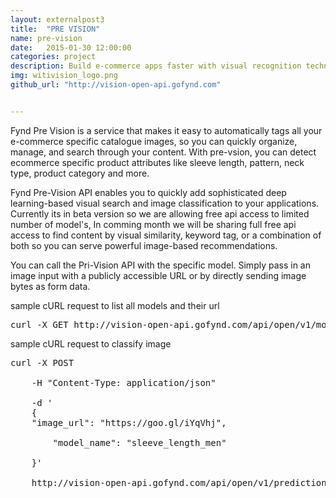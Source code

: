 ```yaml
---
layout: externalpost3
title:  "PRE VISION"
name: pre-vision
date:   2015-01-30 12:00:00
categories: project
description: Build e-commerce apps faster with visual recognition technology 
img: witivision_logo.png
github_url: "http://vision-open-api.gofynd.com"


---
```


<p>

Fynd Pre Vision is a service that makes it easy to automatically tags all your e-commerce specific catalogue images, so you can quickly organize, manage, and search through your content. With pre-vsion, you can detect ecommerce specific product attributes like sleeve length, pattern, neck type, product category and more.

</p>

<p>

Fynd Pre-Vision API enables you to quickly add sophisticated deep learning-based visual search and image classification to your applications. Currently its in beta version so we are allowing free api access to limited number of model's, In comming month we will be sharing full free api access to find content by visual similarity, keyword tag, or a combination of both so you can serve powerful image-based recommendations.

</p>

 

<p>

You can call the Pri-Vision API with the specific model. Simply pass in an image input with a publicly accessible URL or by directly sending image bytes as form data.
</p>
<p>sample cURL request to list all models and their url
</p>

<pre>
curl -X GET http://vision-open-api.gofynd.com/api/open/v1/models-meta/
</pre>

<p>sample cURL request to classify image
</p>

<pre>
curl -X POST

    -H "Content-Type: application/json"

    -d '
    {
    "image_url": "https://goo.gl/iYqVhj",

        "model_name": "sleeve_length_men"

    }'

    http://vision-open-api.gofynd.com/api/open/v1/prediction/

</pre>


